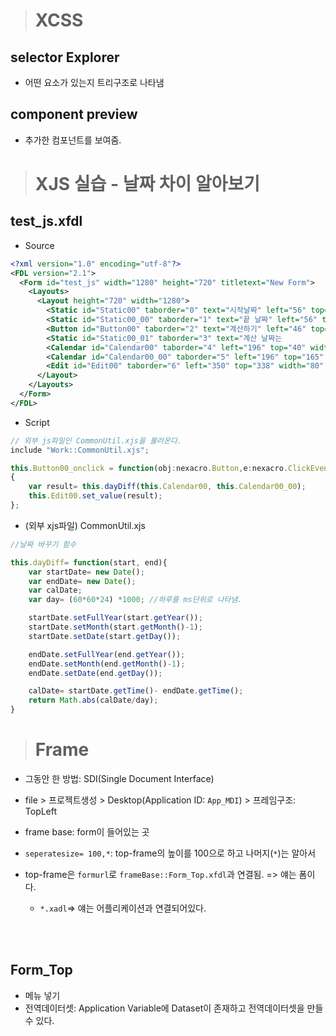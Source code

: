 > # XCSS

## selector Explorer
- 어떤 요소가 있는지 트리구조로 나타냄

## component preview

- 추가한 컴포넌트를 보여줌.


> # XJS 실습 - 날짜 차이 알아보기

## test_js.xfdl

- Source
```xml
<?xml version="1.0" encoding="utf-8"?>
<FDL version="2.1">
  <Form id="test_js" width="1280" height="720" titletext="New Form">
    <Layouts>
      <Layout height="720" width="1280">
        <Static id="Static00" taborder="0" text="시작날짜" left="56" top="38" width="131" height="85" onclick="Static00_onclick"/>
        <Static id="Static00_00" taborder="1" text="끝 날짜" left="56" top="165" width="131" height="85" onclick="Static00_onclick"/>
        <Button id="Button00" taborder="2" text="계산하기" left="46" top="325" width="141" height="70" onclick="Button00_onclick"/>
        <Static id="Static00_01" taborder="3" text="계산 날짜는                일입니다." left="200" top="330" width="350" height="60" onclick="Static00_onclick" background="transparent"/>
        <Calendar id="Calendar00" taborder="4" left="196" top="40" width="341" height="82"/>
        <Calendar id="Calendar00_00" taborder="5" left="196" top="165" width="341" height="82"/>
        <Edit id="Edit00" taborder="6" left="350" top="338" width="80" height="44" readonly="true"/>
      </Layout>
    </Layouts>
  </Form>
</FDL>
```


- Script
```js
// 외부 js파일인 CommonUtil.xjs을 불러온다.
include "Work::CommonUtil.xjs";

this.Button00_onclick = function(obj:nexacro.Button,e:nexacro.ClickEventInfo)
{
	var result= this.dayDiff(this.Calendar00, this.Calendar00_00);
	this.Edit00.set_value(result);
};
```

- (외부 xjs파일) CommonUtil.xjs

```js
//날짜 바꾸기 함수

this.dayDiff= function(start, end){
	var startDate= new Date();
	var endDate= new Date();
	var calDate;
	var day= (60*60*24) *1000; //하루를 ms단위로 나타냄.

	startDate.setFullYear(start.getYear());
	startDate.setMonth(start.getMonth()-1);
	startDate.setDate(start.getDay());

	endDate.setFullYear(end.getYear());
	endDate.setMonth(end.getMonth()-1);
	endDate.setDate(end.getDay());

	calDate= startDate.getTime()- endDate.getTime();
	return Math.abs(calDate/day);
}
```


> # Frame
- 그동안 한 방법: SDI(Single Document Interface)


- file > 프로젝트생성 > Desktop(Application ID: `App_MDI`) > 프레임구조: TopLeft
- frame base: form이 들어있는 곳
- `seperatesize= 100,*`: top-frame의 높이를 100으로 하고 나머지(`*`)는 알아서
- top-frame은 `formurl`로 `frameBase::Form_Top.xfdl`과 연결됨. => 얘는 폼이다.
  - `*.xadl`=> 얘는 어플리케이션과 연결되어있다.

<br><br>

## Form_Top

- 메뉴 넣기
- 전역데이터셋: Application Variable에 Dataset이 존재하고 전역데이터셋을 만들 수 있다.
